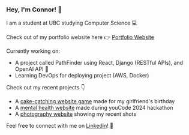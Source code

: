 ### Hey, I'm Connor! 👋
I am a student at UBC studying Computer Science 💻

Check out of my portfolio website here 👉 [Portfolio Website](https://www.youngconnor.com)

Currently working on:
- A project called PathFinder using React, Django (RESTful APIs), and OpenAI API 🔨
- Learning DevOps for deploying project (AWS, Docker)

Check out my recent projects 👇
- A [cake-catching website game](https://gingershungry.netlify.app/) made for my girlfriend's birthday
- A [mental health website](https://mindfit.netlify.app/) made during youCode 2024 hackathon
- A [photography website](https://cyoungphotos.netlify.app) showing my recent shots



Feel free to connect with me on [Linkedin](https://www.linkedin.com/in/connor-youngg)! 🙂

<!--
**youngconnorr/youngconnorr** is a ✨ _special_ ✨ repository because its `README.md` (this file) appears on your GitHub profile.

Here are some ideas to get you started:

- 🔭 I’m currently working on ...
- 🌱 I’m currently learning ...
- 👯 I’m looking to collaborate on ...
- 🤔 I’m looking for help with ...
- 💬 Ask me about ...
- 📫 How to reach me: ...
- 😄 Pronouns: ...
- ⚡ Fun fact: ...
-->
